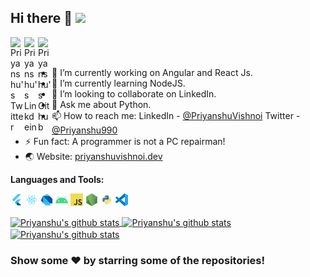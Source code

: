 ## Hi there 👋  ![](https://komarev.com/ghpvc/?username=priyanshuvishnoi)


<a href="https://twitter.com/Priyanshu990">
  <img align="left" alt="Priyanshu's Twitter" width="22px" src="https://cdn.jsdelivr.net/npm/simple-icons@v3/icons/twitter.svg" />
</a>
<a href="https://www.linkedin.com/in/priyanshu-vishnoi-53b816169/">
  <img align="left" alt="Priyanshu's Linkdein" width="22px" src="https://cdn.jsdelivr.net/npm/simple-icons@v3/icons/linkedin.svg" />
</a>
<a href="https://github.com/priyanshuvishnoi">
  <img align="left" alt="Priyanshu's Github" width="22px" src="https://cdn.jsdelivr.net/npm/simple-icons@v3/icons/github.svg" />
</a>

<br/>
<br/>


- 🔭 I’m currently working on Angular and React Js.
- 🌱 I’m currently learning NodeJS.
- 👯 I’m looking to collaborate on LinkedIn.
- 💬 Ask me about Python. 
- 📫 How to reach me:  LinkedIn - [@PriyanshuVishnoi](https://www.linkedin.com/in/priyanshu-vishnoi-53b816169/)   Twitter - [@Priyanshu990](https://twitter.com/Priyanshu990) 
- ⚡ Fun fact: A programmer is not a PC repairman!
- 🌏 Website: [priyanshuvishnoi.dev](https://www.priyanshuvishnoi.dev)

**Languages and Tools:**  

<code><img height="20" src="https://raw.githubusercontent.com/github/explore/80688e429a7d4ef2fca1e82350fe8e3517d3494d/topics/flutter/flutter.png"></code>
<code><img height="20" src="https://raw.githubusercontent.com/github/explore/80688e429a7d4ef2fca1e82350fe8e3517d3494d/topics/react/react.png"></code>
<code><img height="20" src="https://raw.githubusercontent.com/github/explore/80688e429a7d4ef2fca1e82350fe8e3517d3494d/topics/dart/dart.png"></code>
<code><img height="20" src="https://raw.githubusercontent.com/github/explore/80688e429a7d4ef2fca1e82350fe8e3517d3494d/topics/android/android.png"></code>
<code><img height="20" src="https://raw.githubusercontent.com/github/explore/80688e429a7d4ef2fca1e82350fe8e3517d3494d/topics/javascript/javascript.png"></code>
<code><img height="20" src="https://raw.githubusercontent.com/github/explore/80688e429a7d4ef2fca1e82350fe8e3517d3494d/topics/nodejs/nodejs.png"></code> 
<code><img height="20" src="https://raw.githubusercontent.com/github/explore/80688e429a7d4ef2fca1e82350fe8e3517d3494d/topics/python/python.png"></code> 
<code><img height="20" src="https://raw.githubusercontent.com/github/explore/80688e429a7d4ef2fca1e82350fe8e3517d3494d/topics/visual-studio-code/visual-studio-code.png"></code> 

<a href="https://github.com/priyanshuvishnoi">
  <img align="center" src="https://github-readme-stats.vercel.app/api/top-langs/?username=priyanshuvishnoi&layout=compact&theme=dark&hide_langs_below=1&count_private=true&v=2" alt="Priyanshu's github stats" />
  
</a>
<a href="https://github.com/priyanshuvishnoi">
 <img align="center" src="https://github-readme-stats.vercel.app/api?username=priyanshuvishnoi&show_icons=true&theme=dark&line_height=22&count_private=true&v=2" alt="Priyanshu's github stats"/>
</a>
<a href="https://github.com/priyanshuvishnoi">
 <img align="center" src="https://github-readme-stats.vercel.app/api/wakatime?username=priyanshuvishnoi&theme=dark&v=2&layout=compact" alt="Priyanshu's github stats"/>
</a>


### Show some ❤️ by starring some of the repositories!

</div>
